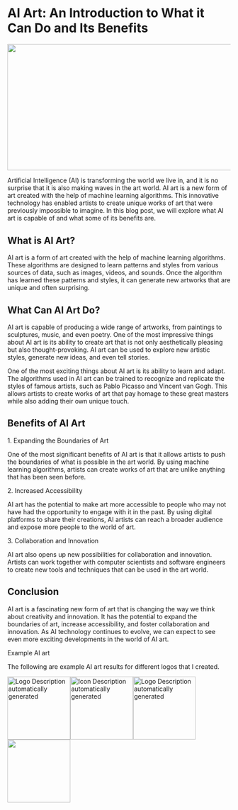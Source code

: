 # AI Art: An Introduction to What it Can Do and Its Benefits

<img src="media/image1.png" style="width:5.28472in;height:2.97266in" />

Artificial Intelligence (AI) is transforming the world we live in, and
it is no surprise that it is also making waves in the art world. AI art
is a new form of art created with the help of machine learning
algorithms. This innovative technology has enabled artists to create
unique works of art that were previously impossible to imagine. In this
blog post, we will explore what AI art is capable of and what some of
its benefits are.

## What is AI Art?

AI art is a form of art created with the help of machine learning
algorithms. These algorithms are designed to learn patterns and styles
from various sources of data, such as images, videos, and sounds. Once
the algorithm has learned these patterns and styles, it can generate new
artworks that are unique and often surprising.

## What Can AI Art Do?

AI art is capable of producing a wide range of artworks, from paintings
to sculptures, music, and even poetry. One of the most impressive things
about AI art is its ability to create art that is not only aesthetically
pleasing but also thought-provoking. AI art can be used to explore new
artistic styles, generate new ideas, and even tell stories.

One of the most exciting things about AI art is its ability to learn and
adapt. The algorithms used in AI art can be trained to recognize and
replicate the styles of famous artists, such as Pablo Picasso and
Vincent van Gogh. This allows artists to create works of art that pay
homage to these great masters while also adding their own unique touch.

## Benefits of AI Art

1\. Expanding the Boundaries of Art

One of the most significant benefits of AI art is that it allows artists
to push the boundaries of what is possible in the art world. By using
machine learning algorithms, artists can create works of art that are
unlike anything that has been seen before.

2\. Increased Accessibility

AI art has the potential to make art more accessible to people who may
not have had the opportunity to engage with it in the past. By using
digital platforms to share their creations, AI artists can reach a
broader audience and expose more people to the world of art.

3\. Collaboration and Innovation

AI art also opens up new possibilities for collaboration and innovation.
Artists can work together with computer scientists and software
engineers to create new tools and techniques that can be used in the art
world.

## Conclusion

AI art is a fascinating new form of art that is changing the way we
think about creativity and innovation. It has the potential to expand
the boundaries of art, increase accessibility, and foster collaboration
and innovation. As AI technology continues to evolve, we can expect to
see even more exciting developments in the world of AI art.

Example AI art

The following are example AI art results for different logos that I
created.

<img src="media/image2.jpeg" style="width:1.47917in;height:1.47917in" alt="Logo Description automatically generated" /><img src="media/image3.jpeg" style="width:1.47917in;height:1.47917in" alt="Icon Description automatically generated" /><img src="media/image4.jpeg" style="width:1.47222in;height:1.47222in" alt="Logo Description automatically generated" /><img src="media/image5.jpeg" style="width:1.47917in;height:1.47917in" />
